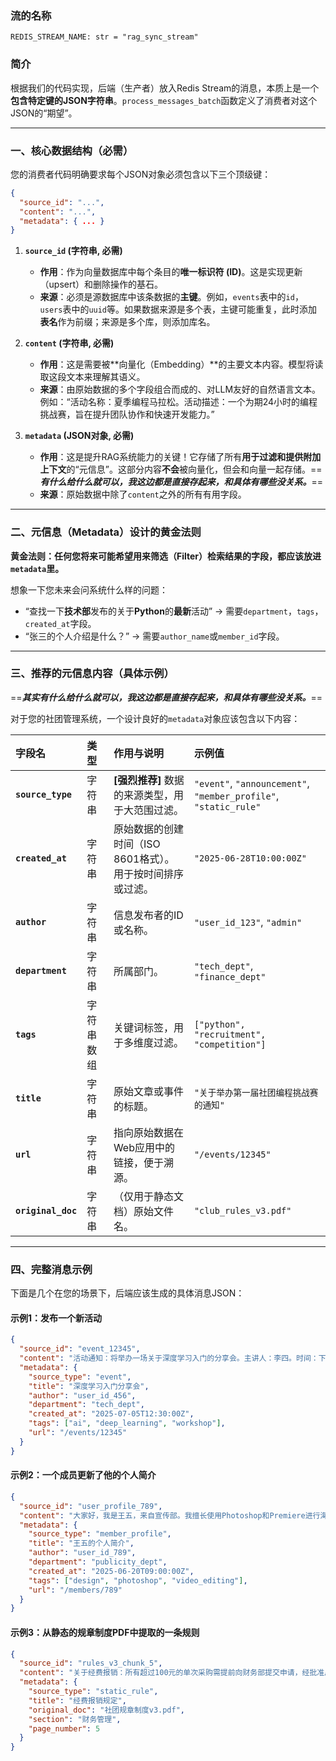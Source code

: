 ### 流的名称

```
REDIS_STREAM_NAME: str = "rag_sync_stream"
```



### 简介

根据我们的代码实现，后端（生产者）放入Redis Stream的消息，本质上是一个**包含特定键的JSON字符串**。`process_messages_batch`函数定义了消费者对这个JSON的“期望”。

---



### 一、核心数据结构（必需）

您的消费者代码明确要求每个JSON对象必须包含以下三个顶级键：

```json
{
  "source_id": "...",
  "content": "...",
  "metadata": { ... }
}
```

1.  **`source_id` (字符串, 必需)**
    *   **作用**：作为向量数据库中每个条目的**唯一标识符 (ID)**。这是实现更新（upsert）和删除操作的基石。
    *   **来源**：必须是源数据库中该条数据的**主键**。例如，`events`表中的`id`，`users`表中的`uuid`等。如果数据来源是多个表，主键可能重复，此时添加**表名**作为前缀；来源是多个库，则添加库名。

2.  **`content` (字符串, 必需)**
    *   **作用**：这是需要被**向量化（Embedding）**的主要文本内容。模型将读取这段文本来理解其语义。
    *   **来源**：由原始数据的多个字段组合而成的、对LLM友好的自然语言文本。例如：“活动名称：夏季编程马拉松。活动描述：一个为期24小时的编程挑战赛，旨在提升团队协作和快速开发能力。”

3.  **`metadata` (JSON对象, 必需)**
    *   **作用**：这是提升RAG系统能力的关键！它存储了所有**用于过滤和提供附加上下文**的“元信息”。这部分内容**不会**被向量化，但会和向量一起存储。==***有什么给什么就可以，我这边都是直接存起来，和具体有哪些没关系。***==
    *   **来源**：原始数据中除了`content`之外的所有有用字段。

---



### 二、元信息（Metadata）设计的黄金法则

**黄金法则：任何您将来可能希望用来筛选（Filter）检索结果的字段，都应该放进`metadata`里。**

想象一下您未来会问系统什么样的问题：
*   “查找一下**技术部**发布的关于**Python**的**最新**活动” -> 需要`department`，`tags`，`created_at`字段。
*   “张三的个人介绍是什么？” -> 需要`author_name`或`member_id`字段。

---



### 三、推荐的元信息内容（具体示例）

==***其实有什么给什么就可以，我这边都是直接存起来，和具体有哪些没关系。***==

对于您的社团管理系统，一个设计良好的`metadata`对象应该包含以下内容：

| 字段名             | 类型       | 作用与说明                                                 | 示例值                                                       |
| :----------------- | :--------- | :--------------------------------------------------------- | :----------------------------------------------------------- |
| **`source_type`**  | 字符串     | **[强烈推荐]** 数据的来源类型，用于大范围过滤。            | `"event"`, `"announcement"`, `"member_profile"`, `"static_rule"` |
| **`created_at`**   | 字符串     | 原始数据的创建时间（ISO 8601格式）。用于按时间排序或过滤。 | `"2025-06-28T10:00:00Z"`                                     |
| **`author`**       | 字符串     | 信息发布者的ID或名称。                                     | `"user_id_123"`, `"admin"`                                   |
| **`department`**   | 字符串     | 所属部门。                                                 | `"tech_dept"`, `"finance_dept"`                              |
| **`tags`**         | 字符串数组 | 关键词标签，用于多维度过滤。                               | `["python", "recruitment", "competition"]`                   |
| **`title`**        | 字符串     | 原始文章或事件的标题。                                     | `"关于举办第一届社团编程挑战赛的通知"`                       |
| **`url`**          | 字符串     | 指向原始数据在Web应用中的链接，便于溯源。                  | `"/events/12345"`                                            |
| **`original_doc`** | 字符串     | （仅用于静态文档）原始文件名。                             | `"club_rules_v3.pdf"`                                        |

---



### 四、完整消息示例

下面是几个在您的场景下，后端应该生成的具体消息JSON：

#### 示例1：发布一个新活动

```json
{
  "source_id": "event_12345",
  "content": "活动通知：将举办一场关于深度学习入门的分享会。主讲人：李四。时间：下周五晚7点。地点：活动室301。欢迎所有对AI感兴趣的同学参加！",
  "metadata": {
    "source_type": "event",
    "title": "深度学习入门分享会",
    "author": "user_id_456",
    "department": "tech_dept",
    "created_at": "2025-07-05T12:30:00Z",
    "tags": ["ai", "deep_learning", "workshop"],
    "url": "/events/12345"
  }
}
```

#### 示例2：一个成员更新了他的个人简介

```json
{
  "source_id": "user_profile_789",
  "content": "大家好，我是王五，来自宣传部。我擅长使用Photoshop和Premiere进行海报设计和视频剪辑。希望能和大家一起为社团创作出更多精彩的作品。",
  "metadata": {
    "source_type": "member_profile",
    "title": "王五的个人简介",
    "author": "user_id_789",
    "department": "publicity_dept",
    "created_at": "2025-06-20T09:00:00Z",
    "tags": ["design", "photoshop", "video_editing"],
    "url": "/members/789"
  }
}
```

#### 示例3：从静态的规章制度PDF中提取的一条规则

```json
{
  "source_id": "rules_v3_chunk_5",
  "content": "关于经费报销：所有超过100元的单次采购需提前向财务部提交申请，经批准后方可执行。报销时需提供正式发票，并在活动结束后一周内完成。",
  "metadata": {
    "source_type": "static_rule",
    "title": "经费报销规定",
    "original_doc": "社团规章制度v3.pdf",
    "section": "财务管理",
    "page_number": 5
  }
}
```

